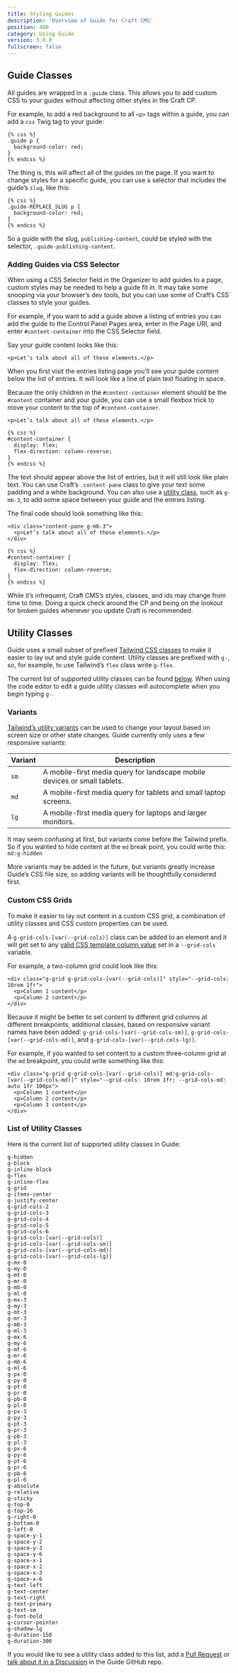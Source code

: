 ```yaml
---
title: Styling Guides
description: 'Overview of Guide for Craft CMS'
position: 400
category: Using Guide
version: 3.0.0
fullscreen: false
---
```


## Guide Classes

All guides are wrapped in a `.guide` class. This allows you to add custom CSS to your guides without affecting other styles in the Craft CP.

For example, to add a red background to all `<p>` tags within a guide, you can add a `css` Twig tag to your guide:

```twig
{% css %}
.guide p {
  background-color: red;
}
{% endcss %}
```

The thing is, this will affect all of the guides on the page. If you want to change styles for a specific guide, you can use a selector that includes the guide’s `slug`, like this:

```twig
{% css %}
.guide-REPLACE_SLUG p {
  background-color: red;
}
{% endcss %}
```

So a guide with the slug, `publishing-content`, could be styled with the selector, `.guide-publishing-content`.

### Adding Guides via CSS Selector

When using a CSS Selector field in the Organizer to add guides to a page, custom styles may be needed to help a guide fit in. It may take some snooping via your browser’s dev tools, but you can use some of Craft’s CSS classes to style your guides.

For example, if you want to add a guide above a listing of entries you can add the guide to the Control Panel Pages area, enter in the Page URI, and enter `#content-container` into the CSS Selector field.

Say your guide content looks like this:

```twig
<p>Let’s talk about all of these elements.</p>
```

When you first visit the entries listing page you'll see your guide content below the list of entries. It will look like a line of plain text floating in space.

Because the only children in the `#content-container` element should be the `#content` container and your guide, you can use a small flexbox trick to move your content to the top of `#content-container`.

```twig
<p>Let’s talk about all of these elements.</p>

{% css %}
#content-container {
  display: flex;
  flex-direction: column-reverse;
}
{% endcss %}
```

The text should appear above the list of entries, but it will still look like plain text. You can use Craft’s `.content-pane` class to give your text some padding and a white background. You can also use a [utility class](#utility-classes), such as `g-mb-3`, to add some space between your guide and the entries listing.

The final code should look something like this:

```twig
<div class="content-pane g-mb-3">
  <p>Let’s talk about all of these elements.</p>
</div>

{% css %}
#content-container {
  display: flex;
  flex-direction: column-reverse;
}
{% endcss %}
```

<alert type="warning">While it’s infrequent, Craft CMS’s styles, classes, and ids may change from time to time. Doing a quick check around the CP and being on the lookout for broken guides whenever you update Craft is recommended.</alert>

## Utility Classes

Guide uses a small subset of prefixed [Tailwind CSS classes](https://tailwindcss.com/docs/utility-first) to make it easier to lay out and style guide content. Utility classes are prefixed with `g-`, so, for example, to use Tailwind’s `flex` class write `g-flex`.

The current list of supported utility classes can be found [below](#list-of-utility-classes). When using the code editor to edit a guide utility classes will autocomplete when you begin typing `g-`.

### Variants

[Tailwind’s utility variants](https://tailwindcss.com/docs/responsive-design) can be used to change your layout based on screen size or other state changes. Guide currently only uses a few responsive variants:

| Variant | Description |
| --- | --- |
| `sm` | A mobile-first media query for landscape mobile devices or small tablets. |
| `md` | A mobile-first media query for tablets and small laptop screens. |
| `lg` | A mobile-first media query for laptops and larger monitors. |

It may seem confusing at first, but variants come before the Tailwind prefix. So if you wanted to hide content at the `md` break point, you could write this: `md:g-hidden`

More variants may be added in the future, but variants greatly increase Guide’s CSS file size, so adding variants will be thoughtfully considered first.

### Custom CSS Grids

To make it easier to lay out content in a custom CSS grid, a combination of utility classes and CSS custom properties can be used.

A `g-grid-cols-[var(--grid-cols)]` class can be added to an element and it will get set to any [valid CSS template column value](https://developer.mozilla.org/en-US/docs/Web/CSS/grid-template-columns) set in a `--grid-cols` variable.

For example, a two-column grid could look like this:

```twig
<div class="g-grid g-grid-cols-[var(--grid-cols)]" style="--grid-cols: 10rem 1fr">
  <p>Column 1 content</p>
  <p>Column 2 content</p>
</div>
```

Because it might be better to set content to different grid columns at different breakpoints, additional classes, based on responsive variant names have been added: `g-grid-cols-[var(--grid-cols-sm)]`, `g-grid-cols-[var(--grid-cols-md)]`, and `g-grid-cols-[var(--grid-cols-lg)]`.

For example, if you wanted to set content to a custom three-column grid at the `md` breakpoint, you could write something like this:

```twig
<div class="g-grid g-grid-cols-[var(--grid-cols)] md:g-grid-cols-[var(--grid-cols-md)]" style="--grid-cols: 10rem 1fr; --grid-cols-md: auto 1fr 100px">
  <p>Column 1 content</p>
  <p>Column 2 content</p>
  <p>Column 3 content</p>
</div>
```

### List of Utility Classes

Here is the current list of supported utility classes in Guide:

```
g-hidden
g-block
g-inline-block
g-flex
g-inline-flex
g-grid
g-items-center
g-justify-center
g-grid-cols-2
g-grid-cols-3
g-grid-cols-4
g-grid-cols-5
g-grid-cols-6
g-grid-cols-[var(--grid-cols)]
g-grid-cols-[var(--grid-cols-sm)]
g-grid-cols-[var(--grid-cols-md)]
g-grid-cols-[var(--grid-cols-lg)]
g-mx-0
g-my-0
g-mt-0
g-mr-0
g-mb-0
g-ml-0
g-mx-3
g-my-3
g-mt-3
g-mr-3
g-mb-3
g-ml-3
g-mx-6
g-my-6
g-mt-6
g-mr-6
g-mb-6
g-ml-6
g-px-0
g-py-0
g-pt-0
g-pr-0
g-pb-0
g-pl-0
g-px-3
g-py-3
g-pt-3
g-pr-3
g-pb-3
g-pl-3
g-px-6
g-py-6
g-pt-6
g-pr-6
g-pb-6
g-pl-6
g-absolute
g-relative
g-sticky
g-top-0
g-top-16
g-right-0
g-bottom-0
g-left-0
g-space-y-1
g-space-y-2
g-space-y-3
g-space-y-6
g-space-x-1
g-space-x-2
g-space-x-3
g-space-x-6
g-text-left
g-text-center
g-text-right
g-text-primary
g-text-sm
g-font-bold
g-cursor-pointer
g-shadow-lg
g-duration-150
g-duration-300
```

If you would like to see a utility class added to this list, add a [Pull Request](https://github.com/wbrowar/craft-guide/pulls) or [talk about it in a Discussion](https://github.com/wbrowar/craft-guide/discussions) in the Guide GitHub repo.